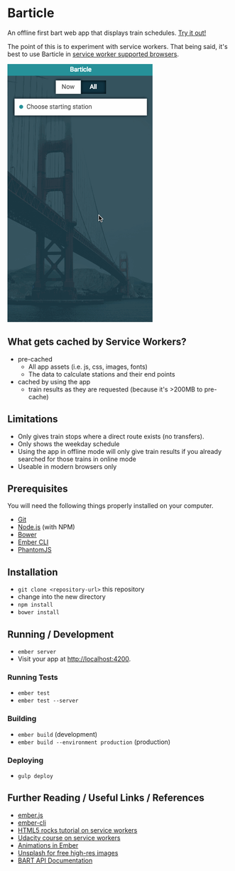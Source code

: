 # Barticle
An offline first bart web app that displays train schedules. [Try it out!](https://lexro.github.io/Barticle/)

The point of this is to experiment with service workers. That being said, it's best to use Barticle in [service worker supported browsers](http://caniuse.com/#search=service%20workers).

![Video Walkthrough](barticle-walkthrough.gif)

## What gets cached by Service Workers?
* pre-cached
  * All app assets (i.e. js, css, images, fonts)
  * The data to calculate stations and their end points
* cached by using the app
  * train results as they are requested (because it's >200MB to pre-cache)

## Limitations
* Only gives train stops where a direct route exists (no transfers).
* Only shows the weekday schedule
* Using the app in offline mode will only give train results if you already searched for those trains in online mode
* Useable in modern browsers only

## Prerequisites

You will need the following things properly installed on your computer.

* [Git](http://git-scm.com/)
* [Node.js](http://nodejs.org/) (with NPM)
* [Bower](http://bower.io/)
* [Ember CLI](http://ember-cli.com/)
* [PhantomJS](http://phantomjs.org/)

## Installation

* `git clone <repository-url>` this repository
* change into the new directory
* `npm install`
* `bower install`

## Running / Development

* `ember server`
* Visit your app at [http://localhost:4200](http://localhost:4200).

### Running Tests

* `ember test`
* `ember test --server`

### Building

* `ember build` (development)
* `ember build --environment production` (production)

### Deploying

* `gulp deploy`

## Further Reading / Useful Links / References

* [ember.js](http://emberjs.com/)
* [ember-cli](http://ember-cli.com/)
* [HTML5 rocks tutorial on service workers](http://www.html5rocks.com/en/tutorials/service-worker/introduction/)
* [Udacity course on service workers](https://www.udacity.com/course/offline-web-applications--ud899)
* [Animations in Ember](https://github.com/ember-animation/liquid-fire)
* [Unsplash for free high-res images](https://unsplash.com/)
* [BART API Documentation](http://api.bart.gov/docs/overview/index.aspx)

